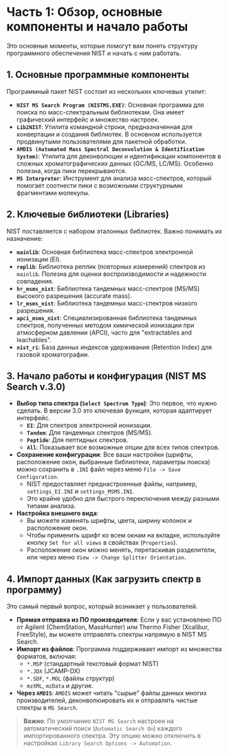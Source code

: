 # Часть 1: Обзор, основные компоненты и начало работы

Это основные моменты, которые помогут вам понять структуру программного обеспечения NIST и начать с ним работать.

## 1. Основные программные компоненты

Программный пакет NIST состоит из нескольких ключевых утилит:

*   **`NIST MS Search Program (NISTMS.EXE)`**: Основная программа для поиска по масс-спектральным библиотекам. Она имеет графический интерфейс и множество настроек.
*   **`Lib2NIST`**: Утилита командной строки, предназначенная для конвертации и создания библиотек. В основном используется продвинутыми пользователями для пакетной обработки.
*   **`AMDIS (Automated Mass Spectral Deconvolution & Identification System)`**: Утилита для деконволюции и идентификации компонентов в сложных хроматографических данных (GC/MS, LC/MS). Особенно полезна, когда пики перекрываются.
*   **`MS Interpreter`**: Инструмент для анализа масс-спектров, который помогает соотнести пики с возможными структурными фрагментами молекулы.

## 2. Ключевые библиотеки (Libraries)

NIST поставляется с набором эталонных библиотек. Важно понимать их назначение:

*   **`mainlib`**: Основная библиотека масс-спектров электронной ионизации (EI).
*   **`replib`**: Библиотека реплик (повторных измерений) спектров из `mainlib`. Полезна для оценки воспроизводимости и надежности совпадения.
*   **`hr_msms_nist`**: Библиотека тандемных масс-спектров (MS/MS) высокого разрешения (accurate mass).
*   **`lr_msms_nist`**: Библиотека тандемных масс-спектров низкого разрешения.
*   **`apci_msms_nist`**: Специализированная библиотека тандемных спектров, полученных методом химической ионизации при атмосферном давлении (APCI), часто для "extractables and leachables".
*   **`nist_ri`**: База данных индексов удерживания (Retention Index) для газовой хроматографии.

## 3. Начало работы и конфигурация (NIST MS Search v.3.0)

*   **Выбор типа спектра (`Select Spectrum Type`)**: Это первое, что нужно сделать. В версии 3.0 это ключевая функция, которая адаптирует интерфейс.
    *   **`EI`**: Для спектров электронной ионизации.
    *   **`Tandem`**: Для тандемных спектров (MS/MS).
    *   **`Peptide`**: Для пептидных спектров.
    *   **`All`**: Показывает все возможные опции для всех типов спектров.
*   **Сохранение конфигурации**: Все ваши настройки (шрифты, расположение окон, выбранные библиотеки, параметры поиска) можно сохранить в `.INI` файл через меню `File -> Save Configuration`.
    *   NIST предоставляет преднастроенные файлы, например, `settings_EI.INI` и `settings_MSMS.INI`.
    *   Это крайне удобно для быстрого переключения между разными типами анализа.
*   **Настройка внешнего вида**:
    *   Вы можете изменять шрифты, цвета, ширину колонок и расположение окон.
    *   Чтобы применить шрифт ко всем окнам на вкладке, используйте кнопку `Set for all views` в свойствах (`Properties`).
    *   Расположение окон можно менять, перетаскивая разделители, или через меню `View -> Change Splitter Orientation`.

## 4. Импорт данных (Как загрузить спектр в программу)

Это самый первый вопрос, который возникает у пользователей.

*   **Прямая отправка из ПО производителя**: Если у вас установлено ПО от Agilent (ChemStation, MassHunter) или Thermo Fisher (Xcalibur, FreeStyle), вы можете отправлять спектры напрямую в NIST MS Search.
*   **Импорт из файлов**: Программа поддерживает импорт из множества форматов, включая:
    *   `*.MSP` (стандартный текстовый формат NIST)
    *   `*.JDX` (JCAMP-DX)
    *   `*.SDF`, `*.MOL` (файлы структур)
    *   `mzXML`, `mzData` и другие.
*   **Через `AMDIS`**: `AMDIS` может читать "сырые" файлы данных многих производителей, деконволюировать их и отправлять чистые спектры в `MS Search`.

> **Важно**: По умолчанию `NIST MS Search` настроен на автоматический поиск (`Automatic Search On`) каждого импортированного спектра. Эту опцию можно отключить в настройках `Library Search Options -> Automation`.
